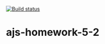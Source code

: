 [![Build status](https://ci.appveyor.com/api/projects/status/ed76g0scwkfuf28n?svg=true)](https://ci.appveyor.com/project/Vestanu/ajs-homework-5-2)
# ajs-homework-5-2
